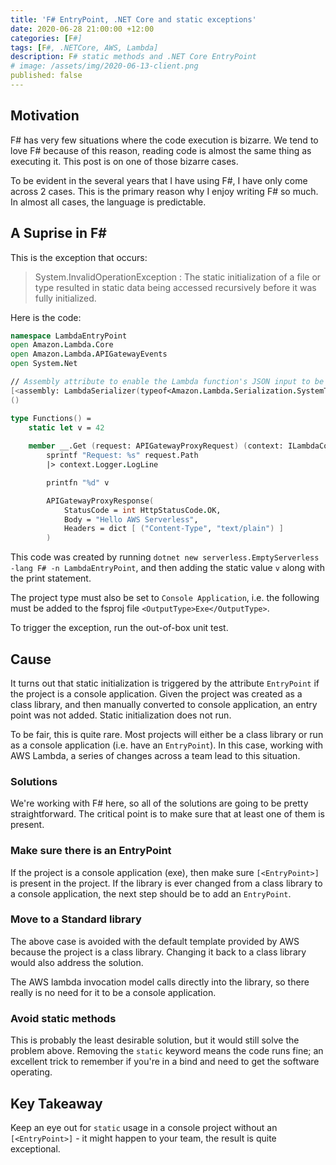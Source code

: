 ```yaml
---
title: 'F# EntryPoint, .NET Core and static exceptions'
date: 2020-06-28 21:00:00 +12:00
categories: [F#]
tags: [F#, .NETCore, AWS, Lambda]
description: F# static methods and .NET Core EntryPoint
# image: /assets/img/2020-06-13-client.png
published: false
---
```


## Motivation 

F# has very few situations where the code execution is bizarre. We tend to love F# because of this reason, reading code is almost the same thing as executing it. This post is on one of those bizarre cases. 

To be evident in the several years that I have using F#, I have only come across 2 cases. This is the primary reason why I enjoy writing F# so much. In almost all cases, the language is predictable. 

## A Suprise in F#

This is the exception that occurs: 

> System.InvalidOperationException : The static initialization of a file or type resulted in static data being accessed recursively before it was fully initialized.

Here is the code:

```fsharp 
namespace LambdaEntryPoint
open Amazon.Lambda.Core
open Amazon.Lambda.APIGatewayEvents
open System.Net

// Assembly attribute to enable the Lambda function's JSON input to be converted into a .NET class.
[<assembly: LambdaSerializer(typeof<Amazon.Lambda.Serialization.SystemTextJson.DefaultLambdaJsonSerializer>)>]
()

type Functions() =
    static let v = 42
    
    member __.Get (request: APIGatewayProxyRequest) (context: ILambdaContext) =
        sprintf "Request: %s" request.Path
        |> context.Logger.LogLine

        printfn "%d" v

        APIGatewayProxyResponse(
            StatusCode = int HttpStatusCode.OK,
            Body = "Hello AWS Serverless",
            Headers = dict [ ("Content-Type", "text/plain") ]
        )
```

This code was created by running `dotnet new serverless.EmptyServerless -lang F# -n LambdaEntryPoint`, and then adding the static value `v` along with the print statement. 

The project type must also be set to `Console Application`, i.e. the following must be added to the fsproj file `<OutputType>Exe</OutputType>`.

To trigger the exception, run the out-of-box unit test. 

## Cause

It turns out that static initialization is triggered by the attribute `EntryPoint` if the project is a console application. Given the project was created as a class library, and then manually converted to console application, an entry point was not added. Static initialization does not run. 

To be fair, this is quite rare. Most projects will either be a class library or run as a console application (i.e. have an `EntryPoint`). In this case, working with AWS Lambda, a series of changes across a team lead to this situation. 

### Solutions

We're working with F# here, so all of the solutions are going to be pretty straightforward. The critical point is to make sure that at least one of them is present.

### Make sure there is an EntryPoint

If the project is a console application (exe), then make sure `[<EntryPoint>]` is present in the project. If the library is ever changed from a class library to a console application, the next step should be to add an `EntryPoint`. 

### Move to a Standard library

The above case is avoided with the default template provided by AWS because the project is a class library. Changing it back to a class library would also address the solution. 

The AWS lambda invocation model calls directly into the library, so there really is no need for it to be a console application. 

### Avoid static methods 

This is probably the least desirable solution, but it would still solve the problem above. Removing the `static` keyword means the code runs fine; an excellent trick to remember if you're in a bind and need to get the software operating.

## Key Takeaway

Keep an eye out for `static` usage in a console project without an `[<EntryPoint>]` - it might happen to your team, the result is quite exceptional. 

